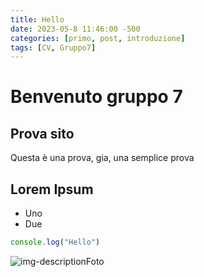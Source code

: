 ```yaml
---
title: Hello
date: 2023-05-8 11:46:00 -500
categories: [primo, post, introduzione]
tags: [CV, Gruppo7]
---
```


# Benvenuto gruppo 7

## Prova sito

Questa è una prova, gia, una semplice prova


## Lorem Ipsum
* Uno
* Due

```javascript
console.log("Hello")
```

![img-description]()Foto